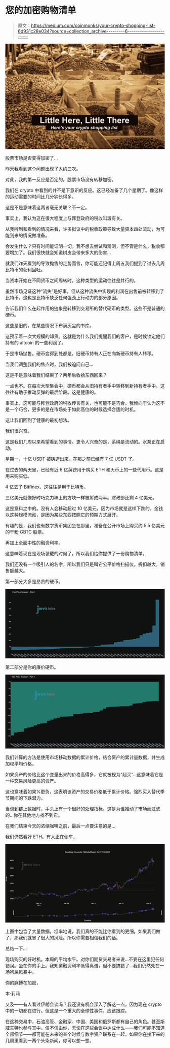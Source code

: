 # 您的加密购物清单

> 原文：<https://medium.com/coinmonks/your-crypto-shopping-list-6d931c28e034?source=collection_archive---------6----------------------->

![](img/8a6fdb398de3d85643669622abc156c4.png)

股票市场是否变得加密了…

昨天我看到这个问题出现了大约三次。

对此，我的第一反应是否定的。股票市场没有转移加密。

我们在 crypto 中看到的并不是下意识的反应。这已经准备了几个星期了。像这样的运动需要的时间比几分钟长得多。

这是不是意味着这两者毫无关联？不一定。

事实上，我认为这在很大程度上与拜登政府的税收叫嚣有关。

从我听到和看到的情况来看，许多拟议中的税收政策导致大量资本四处流动，为可能到来的情况做准备。

会发生什么？只有时间能证明一切。我不想去尝试和猜测，但不管是什么，税收都要增加了。我们很快就会知道树皮会带来多大的伤害…

就我们昨天看到的导致抛售的走势而言，你可能还记得上周五我们提到了过去几周比特币的获利回吐。

当资本开始在不同货币之间周转时，这种类型的运动往往是并行的。

虽然市场见证这种“流失”是好事，但从这种流失中实现的利润在出售前被转移到了比特币。这也是比特币缺乏任何强劲上行动力的部分原因。

告诉我们什么在起作用的迹象是转移到交易所的替代硬币的类型。这些不是普通的硬币。

这些是旧的，在某些情况下布满灰尘的书库。

这预示着一次大规模的卸货。这就是为什么我们提醒我们的客户，是时候锁定他们持有的 altcoin 的一些利润了。

于是市场抛售。硬币变得到处都是。旧硬币持有人正在向新硬币持有人转移。

当我们调整我们的焦点时，我们被迫问自己…

这是不是意味着我们结束了？两年后收拾东西回来？

一点也不。在每次大型集会中，硬币都会从旧持有者手中转移到新持有者手中。这往往有助于推动反弹的最后阶段。这是健康的。

事实上，这可能与拜登政府的税收传言有关，也可能不是巧合。我倾向于认为这不是一个巧合，更多的是在市场处于如此高位的时候选择合适的时机。

这让我们回到了健康的最初想法。

我们很兴奋。

这是我们几周以来希望看到的事情。更令人兴奋的是，系绳是流动的。水泵正在启动。

星期一，十亿 USDT 被铸造出来。在那之前已经有 7 亿 USDT 了。

在过去的两天里，已经有近 6 亿英镑用于购买 ETH 和火币上的一些代用币。这是用来购买低。

4 亿去了 Bitfinex，这往往是用于比特币。

三亿美元就像好时巧克力棒上的方块一样被掰成两半。财政部还剩 4 亿美元。

这是意料之中的。没有人会移动超过 10 亿美元，因为市场就是这样下跌的。金钱以这种规模流动，是因为某些东西按照它的预期方式展开。

有趣的是，我们也有数字货币集团坐在那里，准备在公开市场上购买约 5.5 亿美元的干粉 GBTC 股票。

再加上全面中性的融资利率。

这意味着现在是现场装载的时候了。所以我们给你提供了一份购物清单。

我们还没有一个吸引人的名字，所以我们只是叫它公平价格扫描仪。折扣越大，销售额越大。

第一部分大多是昂贵的硬币。

![](img/76ea59a84a9b1be76a39b0155b97617c.png)

第二部分是你的廉价硬币。

![](img/b8825bb10e0515a4db2ac306f681fd74.png)

我们计算的方法是使用市场移动数据的累计价格，结合资产的累计量数据，并生成加权平均价格。

如果资产的价格比这个变量出来的价格高得多，它就被视为“超买”…这意味着它是一种交易风险更高的资产。

这也意味着如果%更负，这表明该资产的交易价格低于累计价格。强烈买入替代季节期间的下跌潜力。

当谈到链上数据时，手头上有一个很好的处理指标。这是为谁推动了市场而过滤的…你在其他地方找不到它。

在我们结束今天的浓缩咖啡之前，最后一点要注意的是…

我们仍然看好 ETH。有人正在倒车…

![](img/aeffc2bfd2b17f98ed741aba5d02d056.png)

上图中包含了大量数据。坦率地说，我们真的不能比你看到的更细。如果我们做了，那我们就冒了很大的风险。所以你需要相信我们的话。

总结一下…

现场购买的好时机。本周的平均水平。对你们期货交易者来说…不要在这里犯任何错误。坐在你的手上。我知道融资利率低得离谱，但不要搞错了…我们仍然处在一场狗屎风暴中。

你的脉搏在加密，

本·莉莉

又及——有人看过伊朗会谈吗？我还没有机会深入了解这一点，因为现在 crypto 中的一切都在进行。但这是一个重大的全球性事件，应该跟踪。

在这种交易中，石油高管、金融家、中国、美国和俄罗斯都有自己的角色。甚至斯威夫特也参与其中。信不信由你，无论在这些会谈中达成什么——我们可能不知道全部细节——都可能在未来的某个时候与数字资产联系在一起。如果你在接下来的几周里看到一两个头条新闻，你可以想一想。